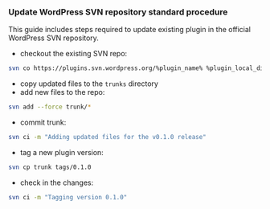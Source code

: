 ### Update WordPress SVN repository standard procedure

This guide includes steps required to update existing plugin in the official WordPress SVN repository.

- checkout the existing SVN repo:

```bash
svn co https://plugins.svn.wordpress.org/%plugin_name% %plugin_local_dir%
```

- copy updated files to the `trunks` directory
- add new files to the repo:

```bash
svn add --force trunk/*
```

- commit trunk:

```bash
svn ci -m "Adding updated files for the v0.1.0 release"
```

- tag a new plugin version:

```bash
svn cp trunk tags/0.1.0
```

- check in the changes:

```bash
svn ci -m "Tagging version 0.1.0"
```
